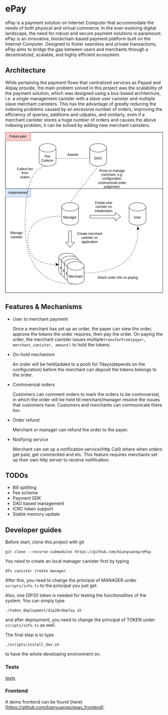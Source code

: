 # ePay

ePay is a payment solution on Internet Computer that accommodate the needs of both physical and virtual commerce. In the ever-evolving digital landscape, the need for robust and secure payment solutions is paramount.  ePay is an innovative, blockchain-based payment platform built on the Internet Computer. Designed to foster seamless and private transactions, ePay aims to bridge the gap between users and merchants through a decentralized, scalable, and highly efficient ecosystem.

## Architecture

While pertaining the payment flows that centralized services as Paypal and Alipay provide, the main problem solved in this project was the scalability of the payment solution, which was designed using a bus-based architecture, i.e. a single management canister with a slave user canister and multiple slave merchant canisters. This has the advantage of greatly reducing the indexing problems caused by an excessive number of orders, improving the efficiency of queries, additions and udpates, and similarly, even if a merchant canister stores a huge number of orders and causes the above indexing problem, it can be solved by adding new merchant canisters.

![architecture](./images/architecture.png)

## Features & Mechanisms

+ User to merchant payment 

  Once a merchant has set up an order, the payer can view the order,  approve the tokens the order requires, then pay the order. On paying the order, the merchant canister issues multiple`transferFrom(payer, merchant_canister, amount)` to hold the tokens. 

+ On-hold mechanism 

  An order will be held(added to a pool) for 7days(depends on the configuration) before the merchant can deposit the tokens belongs to the order. 

+ Controversial orders

  Customers can comment orders to mark the orders to be controversial, in which the order will be held till merchant/manager resolve the issues that customers have. Customers and merchants can communicate there too.

+ Order refund 

  Merchant or manager can refund the order to the payer. 

+ Notifying service 

  Merchant can set up a notification service(Http Call) where when orders get paid, get commented and etc. This feature requires merchants set up their own http server to receive notification.

## TODOs

+ Bill splitting
+ Fee scheme
+ Payment SDK 
+ DAO based management
+ ICRC token support
+ Stable memory update

## Developer guides 

Before start, clone this project with git 

```
git clone --recurse-submodules https://github.com/bianyuanop/ePay
```

You need to create an local manager canister first by typing 

```shell
dfx canister create manager
```

After this, you need to change the principal of MANAGER under `scripts/info.ts` to the principal you just get. 

Also, one DIP20 token is needed for testing the functionalities of the system. You can simply type 

```shell
./token_deployment/dip20/deploy.sh
```

and after deployment, you need to change the principal of TOKEN under `scripts/info.ts` as well.

The final step is to type 

```shell
./scripts/install_dev.sh
```

to have the whole developing environment on.

### Tests

[tests](./tests)

### Frontend 

A demo frontend can be found (here)[https://github.com/bianyuanop/epay_frontend].
